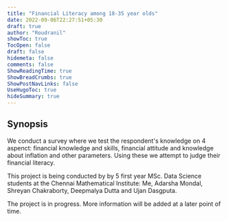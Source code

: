 ```yaml
---
title: "Financial Literacy among 18-35 year olds"
date: 2022-09-06T22:27:51+05:30
draft: true
author: "Roudranil"
showToc: true
TocOpen: false
draft: false
hidemeta: false
comments: false
ShowReadingTime: true
ShowBreadCrumbs: true
ShowPostNavLinks: false
UseHugoToc: true
hideSummary: true
---
```


## Synopsis

We conduct a survey where we test the respondent's knowledge on 4 aspenct: financial knowledge and skills, financial attitude and knowledge about inflation and other parameters. Using these we attempt to judge their financial literacy.

This project is being conducted by by 5 first year MSc. Data Science students at the Chennai Mathematical Institute: Me, Adarsha Mondal, Shreyan Chakraborty, Deepmalya Dutta and Ujan Dasgputa.

The project is in progress. More information will be added at a later point of time.